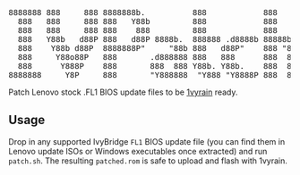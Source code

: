 <pre>
8888888 888     888 8888888b.          888            888                       
  888   888     888 888   Y88b         888            888                       
  888   888     888 888    888         888            888                       
  888   Y88b   d88P 888   d88P 8888b.  888888 .d8888b 88888b.   .d88b.  888d888 
  888    Y88b d88P  8888888P"     "88b 888   d88P"    888 "88b d8P  Y8b 888P"   
  888     Y88o88P   888       .d888888 888   888      888  888 88888888 888     
  888      Y888P    888       888  888 Y88b. Y88b.    888  888 Y8b.     888     
8888888     Y8P     888       "Y888888  "Y888 "Y8888P 888  888  "Y8888  888     
</pre>

Patch Lenovo stock .FL1 BIOS update files to be [1vyrain](https://github.com/n4ru/1vyrain) ready.

## Usage

Drop in any supported IvyBridge `FL1` BIOS update file (you can find them in Lenovo update ISOs or Windows executables once extracted) and run `patch.sh`. The resulting `patched.rom` is safe to upload and flash with 1vyrain.
